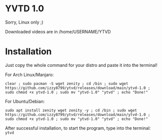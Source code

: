 # YVTD 1.0
Sorry, Linux only ;)

Downloaded videos are in /home/USERNAME/YTVD

# Installation
Just copy the whole command for your distro and paste it into the terminal!

For Arch Linux/Manjaro:

```clear ; sudo pacman -S wget zenity ; cd /bin ; sudo wget https://github.com/izzy8799/ytvd/releases/download/main/ytvd-1.0 ; sudo chmod +x ytvd-1.0 ; sudo mv "ytvd-1.0" "ytvd" ; echo "Done!"```

For Ubuntu/Debian:

```sudo apt install zenity wget zenity -y ; cd /bin ; sudo wget https://github.com/izzy8799/ytvd/releases/download/main/ytvd-1.0 ; sudo chmod +x ytvd-1.0 ; sudo mv "ytvd-1.0" "ytvd" ; echo "Done!"```

After successful installation, to start the program, type into the terminal: `ytvd`

